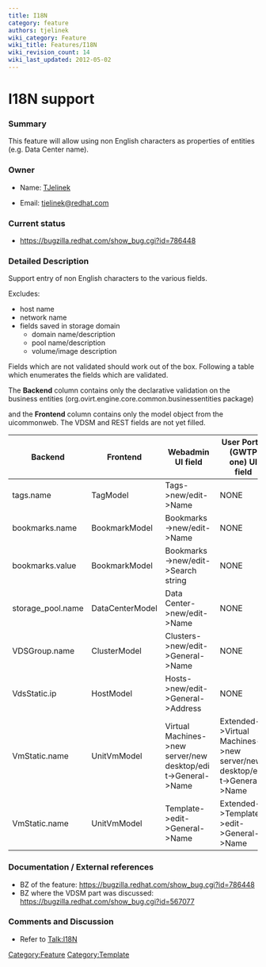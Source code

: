 ```yaml
---
title: I18N
category: feature
authors: tjelinek
wiki_category: Feature
wiki_title: Features/I18N
wiki_revision_count: 14
wiki_last_updated: 2012-05-02
---
```


# I18N support

### Summary

This feature will allow using non English characters as properties of entities (e.g. Data Center name).

### Owner

*   Name: [ TJelinek](User:TJelinek)

<!-- -->

*   Email: <tjelinek@redhat.com>

### Current status

*   <https://bugzilla.redhat.com/show_bug.cgi?id=786448>

### Detailed Description

Support entry of non English characters to the various fields.

Excludes:

*   host name
*   network name
*   fields saved in storage domain
    -   domain name/description
    -   pool name/description
    -   volume/image description

Fields which are not validated should work out of the box. Following a table which enumerates the fields which are validated.

The **Backend** column contains only the declarative validation on the business entities (org.ovirt.engine.core.common.businessentities package)

and the **Frontend** column contains only the model object from the uicommonweb. The VDSM and REST fields are not yet filled.

| Backend            | Frontend        | Webadmin UI field                                               | User Portal (GWTP one) UI field                                            | VDSM | REST |
|--------------------|-----------------|-----------------------------------------------------------------|----------------------------------------------------------------------------|------|------|
| tags.name          | TagModel        | Tags->new/edit->Name                                          | NONE                                                                       |      |      |
| bookmarks.name     | BookmarkModel   | Bookmarks->new/edit->Name                                     | NONE                                                                       |      |      |
| bookmarks.value    | BookmarkModel   | Bookmarks->new/edit->Search string                            | NONE                                                                       |      |      |
| storage_pool.name | DataCenterModel | Data Center->new/edit->Name                                   | NONE                                                                       |      |      |
| VDSGroup.name      | ClusterModel    | Clusters->new/edit->General->Name                            | NONE                                                                       |      |      |
| VdsStatic.ip       | HostModel       | Hosts->new/edit->General->Address                            | NONE                                                                       |      |      |
| VmStatic.name      | UnitVmModel     | Virtual Machines->new server/new desktop/edit->General->Name | Extended->Virtual Machines->new server/new desktop/edit->General->Name |      |      |
| VmStatic.name      | UnitVmModel     | Template->edit->General->Name                                | Extended->Template->edit->General->Name                                |      |      |

### Documentation / External references

*   BZ of the feature: <https://bugzilla.redhat.com/show_bug.cgi?id=786448>
*   BZ where the VDSM part was discussed: <https://bugzilla.redhat.com/show_bug.cgi?id=567077>

### Comments and Discussion

*   Refer to <Talk:I18N>

<Category:Feature> <Category:Template>
